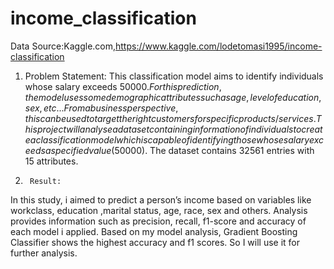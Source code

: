 # income_classification
Data Source:Kaggle.com,https://www.kaggle.com/lodetomasi1995/income-classification
1.	Problem Statement:
	This classification model aims to identify individuals whose salary exceeds $50000. For this prediction, the model uses some demographic attributes such as age, level of education, sex, etc... From a business perspective, this can be used to target the right customers for specific products/services. This project will analyse a dataset containing information of individuals to create a classification model which is capable of identifying those whose salary exceeds a specified value ($50000). The dataset contains 32561 entries with 15 attributes.
2.      Result:
  In this study, i aimed to predict a person’s income based on variables like workclass, education ,marital status, age, race, sex and others. Analysis provides information such as precision, recall, f1-score and accuracy of each model i applied. Based on my model analysis, Gradient Boosting Classifier shows the highest accuracy and f1 scores. 
So I will use it for further analysis.
